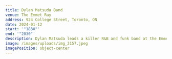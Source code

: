 ```yaml
---
title: Dylan Matsuda Band
venue: The Emmet Ray
address: 924 College Street, Toronto, ON
date: 2024-01-12
start: '"1830"'
end: '"2030"'
description: Dylan Matsuda leads a killer R&B and funk band at the Emmet Ray
image: /images/uploads/img_3157.jpeg
imagePosition: object-center
---
```

